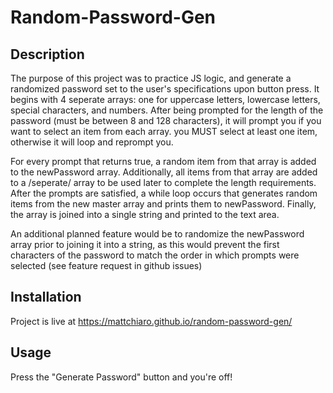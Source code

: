 # Random-Password-Gen
## Description

The purpose of this project was to practice JS logic, and generate a randomized password set to the user's specifications upon button press. It begins with 4 seperate arrays: one for uppercase letters, lowercase letters, special characters, and numbers. After being prompted for the length of the password (must be between 8 and 128 characters), it will prompt you if you want to select an item from each array. you MUST select at least one item, otherwise it will loop and reprompt you.

For every prompt that returns true, a random item from that array is added to the newPassword array. Additionally, all items from that array are added to a /seperate/ array to be used later to complete the length requirements. After the prompts are satisfied, a while loop occurs that generates random items from the new master array and prints them to newPassword. Finally, the array is joined into a single string and printed to the text area.

An additional planned feature would be to randomize the newPassword array prior to joining it into a string, as this would prevent the first characters of the password to match the order in which prompts were selected (see feature request in github issues)


## Installation

Project is live at https://mattchiaro.github.io/random-password-gen/

## Usage

Press the "Generate Password" button and you're off!

